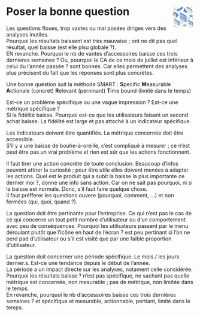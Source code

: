 # Poser la bonne question<a href="../../"><img src="../../../assets/atomicDs.png" alt="Data science" align="right" height="64px"></a>
Les questions floues, trop vastes ou mal posées diriges vers des analyses inutiles.  
Pourquoi les résultats baissent est très mauvaise ; ont ne dit pas quel résultat, quel baisse (est elle plsu globale ?).  
EN revanche. Pourquoi le nb de vantes d’accessoires baisse ces trois dernieres semaines ? Ou, pourquoi le CA de ce mois de juillet est inférieur à celui du l’année passée ? sont bonnes. Car elles permettent des analyses plus précisent du fait que les réponses sont plus concrètes.  

Une bonne question suit la méthode SMART :
**S**pecific
**M**easurable
**A**ctionale (concret)
**R**elevant (perninant)
**T**ime bound (limité dans le temps)

Est-ce un problème spécifique ou une vague impression ? Est-ce une métrique spécifique ?  
Si la fidélité baisse. Pourquoi est-ce que les utilisateurs faisant un second achat baisse. La fidélité est large et pas attaché à un indicateur spécifique.  

Les Indicateurs doivent être quantifiés. La métrique concernée doit être accessible.  
S’il y a une baisse de bouhe-à-oreille, c’est compliqué à mesurer ; ce n’est peut être pas un vrai problème et rien est sûr que les actions fonctionnent. 

Il faut tirer une action concrète de toute conclusion. Beaucoup d’infos peuvent attirer la curiosité ; pour être utile elles doivent menées à adapter les actions. Quel est le produit qui a subit la baisse la plus importante ce dernier moi ?, donne une info sans action. Car on ne sait pas pourquoi, ni si la baisse est normale. Donc, s’il faut faire quelque chose.  
Il faut préfferer les questions ouvere (pourquoi, comment, …) et non fermées (qui, quoi, quand ?).

La question doit être pertinante pour l’entreprise. Ce qui n’est pas le cas de ce qui concerne un tout petit nombre d’utilisateur ou d’un comportement avec peu de conséquences. Pourquoi les utilisateurs passent par le menu déroulant plutôt que l’icône en haut de l’écran ? est peu pertinant si l’on ne perd pad d’utilisateur ou s’il est visité que par une faible proportion d’utilisateur.

La question doit concerner une période spécifique. Le mois / les jours dernier.s. Est-ce une tendance depuis le début de l’année.  
La période a un impact directe sur les analyses, notament celle considérée. Pourquoi les résultats baisse ? n’est pas spécifique, ne sachant pas quelle métrique est concernée, non mesurable ; pas de métrique, non limitée dans le temps.  
En revanche, pourquoi le nb d’accessoires baisse ces trois dernières semaines ? et spécifique et mesurable, actionnable, pertiant, limité dans le temps.